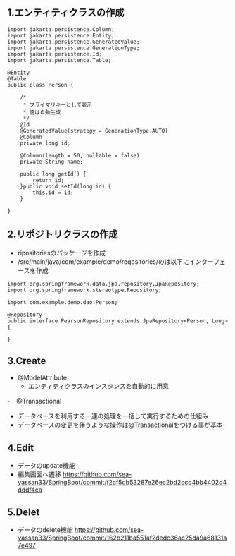 ## 1.エンティティクラスの作成
```
import jakarta.persistence.Column;
import jakarta.persistence.Entity;
import jakarta.persistence.GeneratedValue;
import jakarta.persistence.GenerationType;
import jakarta.persistence.Id;
import jakarta.persistence.Table;

@Entity
@Table
public class Person {

	/*
	 * プライマリキーとして表示
	 * 値は自動生成
	 */
	@Id
	@GeneratedValue(strategy = GenerationType.AUTO)
	@Column
	private long id;
	
	@Column(length = 50, nullable = false)
	private String name;

    public long getId() {
		return id;
	}public void setId(long id) {
		this.id = id;
	}

}
```

## 2.リポジトリクラスの作成
- ripositoriesのパッケージを作成
- /src/main/java/com/example/demo/reqositories/のは以下にインターフェースを作成
```
import org.springframework.data.jpa.repository.JpaRepository;
import org.springframework.stereotype.Repository;

import com.example.demo.dao.Person;

@Repository
public interface PearsonRepository extends JpaRepository<Person, Long>{

}
```

## 3.Create
- @ModelAttribute
  - エンティティクラスのインスタンスを自動的に用意

-　@Transactional
  - データベースを利用する一連の処理を一括して実行するための仕組み
  - データベースの変更を伴うような操作は@Transactionalをつける事が基本
  
## 4.Edit
- データのupdate機能
- 編集画面へ遷移
https://github.com/sea-yassan33/SpringBoot/commit/f2af5db53287e26ec2bd2ccd4bb4402d4dddf4ca

## 5.Delet
- データのdelete機能
https://github.com/sea-yassan33/SpringBoot/commit/162b211ba551af2dedc36ac25da9a68131a7e497


